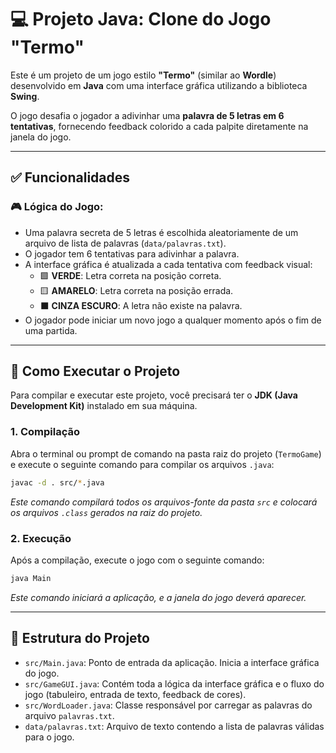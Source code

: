 # 💻 Projeto Java: Clone do Jogo "Termo"

Este é um projeto de um jogo estilo **"Termo"** (similar ao **Wordle**) desenvolvido em **Java** com uma interface gráfica utilizando a biblioteca **Swing**.

O jogo desafia o jogador a adivinhar uma **palavra de 5 letras em 6 tentativas**, fornecendo feedback colorido a cada palpite diretamente na janela do jogo.

-----

## ✅ Funcionalidades

### 🎮 Lógica do Jogo:

- Uma palavra secreta de 5 letras é escolhida aleatoriamente de um arquivo de lista de palavras (`data/palavras.txt`).
- O jogador tem 6 tentativas para adivinhar a palavra.
- A interface gráfica é atualizada a cada tentativa com feedback visual:
  - 🟩 **VERDE**: Letra correta na posição correta.
  - 🟨 **AMARELO**: Letra correta na posição errada.
  - ⬛ **CINZA ESCURO**: A letra não existe na palavra.
- O jogador pode iniciar um novo jogo a qualquer momento após o fim de uma partida.

-----

## 🚀 Como Executar o Projeto

Para compilar e executar este projeto, você precisará ter o **JDK (Java Development Kit)** instalado em sua máquina.

### 1. Compilação

Abra o terminal ou prompt de comando na pasta raiz do projeto (`TermoGame`) e execute o seguinte comando para compilar os arquivos `.java`:

```bash
javac -d . src/*.java
```

*Este comando compilará todos os arquivos-fonte da pasta `src` e colocará os arquivos `.class` gerados na raiz do projeto.*

### 2. Execução

Após a compilação, execute o jogo com o seguinte comando:

```bash
java Main
```

*Este comando iniciará a aplicação, e a janela do jogo deverá aparecer.*

-----

## 📁 Estrutura do Projeto

- `src/Main.java`: Ponto de entrada da aplicação. Inicia a interface gráfica do jogo.
- `src/GameGUI.java`: Contém toda a lógica da interface gráfica e o fluxo do jogo (tabuleiro, entrada de texto, feedback de cores).
- `src/WordLoader.java`: Classe responsável por carregar as palavras do arquivo `palavras.txt`.
- `data/palavras.txt`: Arquivo de texto contendo a lista de palavras válidas para o jogo.
